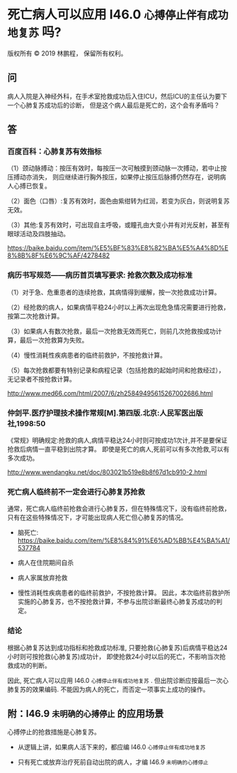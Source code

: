 # 死亡病人可以应用 I46.0 `心搏停止伴有成功地复苏` 吗?

版权所有 © 2019 林鹏程， 保留所有权利。

## 问

病人入院是入神经外科，在手术室抢救成功后入住ICU，然后ICU的主任认为要下一个心肺复苏成功后的诊断，
但是这个病人最后是死亡的，这个会有矛盾吗？

## 答

### 百度百科：心肺复苏有效指标

（1）颈动脉搏动：按压有效时，每按压一次可触摸到颈动脉一次搏动，若中止按压搏动亦消失，
则应继续进行胸外按压，如果停止按压后脉搏仍然存在，说明病人心搏已恢复。

（2）面色（口唇）:复苏有效时，面色由紫绀转为红润，若变为灰白，则说明复苏无效。

（3）其他:复苏有效时，可出现自主呼吸，或瞳孔由大变小并有对光反射，甚至有眼球活动及四肢抽动。

https://baike.baidu.com/item/%E5%BF%83%E8%82%BA%E5%A4%8D%E8%8B%8F%E6%9C%AF/4278482

### 病历书写规范——病历首页填写要求: 抢救次数及成功标准

（1）对于急、危重患者的连续抢救，其病情得到缓解，按一次抢救成功计算。

（2）经抢救的病人，如果病情平稳24小时以上再次出现危急情况需要进行抢救，按第二次抢救计算。

（3）如果病人有数次抢救，最后一次抢救无效而死亡，则前几次抢救按成功计算，最后一次抢救算为失败。

（4）慢性消耗性疾病患者的临终前救护，不按抢救计算。

（5）每次抢救都要有特别记录和病程记录（包括抢救的起始时间和抢救经过），无记录者不按抢救计算。

http://www.med66.com/html/2007/6/zh25849495615267002686.html

### 仲剑平.医疗护理技术操作常规[M].第四版.北京:人民军医出版社,1998:50

《常规》明确规定:抢救的病人,病情平稳达24小时则可按成功1次计,并不是要保证抢救后病情一直平稳到出院才算。
即使是死亡的病人,死前可以有多次抢救,可以有多次成功。

http://www.wendangku.net/doc/803021b519e8b8f67d1cb910-2.html

### 死亡病人临终前不一定会进行心肺复苏抢救 

通常，死亡病人临终前抢救会进行心肺复苏，但在特殊情况下，没有临终前抢救，
只有在这些特殊情况下，才可能出现病人死亡但心肺复苏的情况。

- 脑死亡: https://baike.baidu.com/item/%E8%84%91%E6%AD%BB%E4%BA%A1/537784

- 病人在住院期间自杀

- 病人家属放弃抢救

- 慢性消耗性疾病患者的临终前救护，不按抢救计算。
  因此，本次临终前救护所实施的心肺复苏，也不按抢救计算，不参与出院诊断最终心肺复苏成功的判定。

### 结论

根据心肺复苏达到成功指标和抢救成功标准,
只要抢救(心肺复苏)后病情平稳达24小时则可按抢救(心肺复苏)成功计，
即使抢救24小时以后的死亡，不影响当次抢救成功的判断。 

因此, 死亡病人可以应用 I46.0 `心搏停止伴有成功地复苏` .
但出院诊断应按最后一次心肺复苏的效果编码.
不能因为病人的死亡，而否定一项事实上成功的操作。

## 附：I46.9 `未明确的心搏停止` 的应用场景

心搏停止的抢救措施是心肺复苏。

- 从逻辑上讲，如果病人活下来的，都应编 I46.0 `心搏停止伴有成功地复苏`

- 只有死亡或放弃治疗死前自动出院的病人，才编 I46.9 `未明确的心搏停止`


